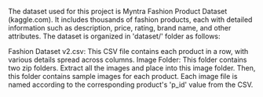 The dataset used for this project is Myntra Fashion Product Dataset (kaggle.com). It includes thousands of fashion products, each with detailed information such as description, price, rating, brand name, and other attributes. The dataset is organized in 'dataset/' folder as follows:

Fashion Dataset v2.csv: This CSV file contains each product in a row, with various details spread across columns.
Image Folder: This folder contains two zip folders. Extract all the images and place into this image folder. Then, this folder contains sample images for each product. Each image file is named according to the corresponding product's 'p_id' value from the CSV.
